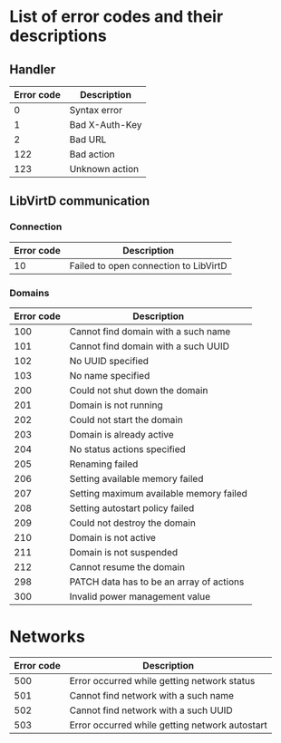 # List of error codes and their descriptions
## Handler

| Error code | Description |
| ---------- | ----------- |
| 0          | Syntax error |
| 1          | Bad X-Auth-Key |
| 2          | Bad URL |
| 122        | Bad action |
| 123        | Unknown action |

## LibVirtD communication
### Connection 

| Error code | Description |
| ---------- | ----------- |
| 10         | Failed to open connection to LibVirtD |

### Domains

| Error code | Description |
| ---------- | ----------- |
| 100        | Cannot find domain with a such name |
| 101        | Cannot find domain with a such UUID |
| 102        | No UUID specified |
| 103        | No name specified |
| 200        | Could not shut down the domain |
| 201        | Domain is not running |
| 202        | Could not start the domain |
| 203        | Domain is already active |
| 204        | No status actions specified |
| 205        | Renaming failed |
| 206        | Setting available memory failed |
| 207        | Setting maximum available memory failed |
| 208        | Setting autostart policy failed |
| 209        | Could not destroy the domain |
| 210        | Domain is not active |
| 211        | Domain is not suspended |
| 212        | Cannot resume the domain |
| 298        | PATCH data has to be an array of actions |
| 300        | Invalid power management value |

# Networks

| Error code | Description |
| ---------- | ----------- |
| 500        | Error occurred while getting network status |
| 501        | Cannot find network with a such name |
| 502        | Cannot find network with a such UUID |
| 503        | Error occurred while getting network autostart |